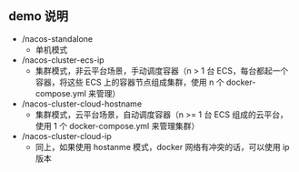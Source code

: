 ## demo 说明
* /nacos-standalone                
  * 单机模式
* /nacos-cluster-ecs-ip
  * 集群模式，非云平台场景，手动调度容器（n > 1 台 ECS，每台都起一个容器，将这些 ECS 上的容器节点组成集群，使用 n 个 docker-compose.yml 来管理）
* /nacos-cluster-cloud-hostname    
  * 集群模式，云平台场景，自动调度容器（n >= 1 台 ECS 组成的云平台，使用 1 个 docker-compose.yml 来管理集群）
* /nacos-cluster-cloud-ip          
  * 同上，如果使用 hostanme 模式，docker 网络有冲突的话，可以使用 ip 版本
